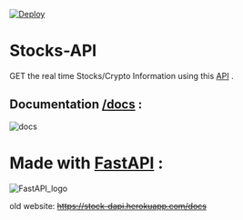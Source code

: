 [![Deploy](https://button.deta.dev/1/svg)](https://go.deta.dev/deploy?repo=https://ykmofv.deta.dev/)
# Stocks-API

GET the real time Stocks/Crypto Information using this [API](https://ykmofv.deta.dev/) .


## Documentation [/docs](https://ykmofv.deta.dev/docs) :

![docs](https://user-images.githubusercontent.com/68897241/200111858-241eb9b4-0380-41c8-876c-f0dbf929ad2a.png)


# Made with [FastAPI](https://fastapi.tiangolo.com/) :

![FastAPI_logo](https://user-images.githubusercontent.com/68897241/192091105-9411e961-6e57-484a-951d-865224450fbe.png)

old website: ~~https://stock-dapi.herokuapp.com/docs~~

